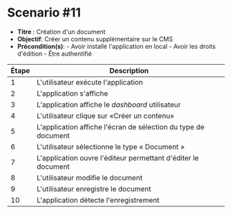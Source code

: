 # Scenario #11

- **Titre** : Création d'un document
- **Objectif**: Créer un contenu supplémentaire sur le CMS
- **Précondition(s)**: - Avoir installé l'application en local - Avoir les droits d'édition - Être authentifié

| Étape | Description                                                   |
| ----- | ------------------------------------------------------------- |
| 1     | L'utilisateur exécute l'application                           |
| 2     | L'application s'affiche                                       |
| 3     | L'application affiche le _dashboard_ utilisateur              |
| 4     | L'utilisateur clique sur «Créer un contenu»                   |
| 5     | L'application affiche l'écran de sélection du type de document  |
| 6     | L'utilisateur sélectionne le type « Document »                |
| 7     | L'application ouvre l'éditeur permettant d'éditer le document |
| 8     | L'utilisateur modifie le document                             |
| 9     | L'utilisateur enregistre le document                          |
| 10    | L'application détecte l'enregistrement                        |
